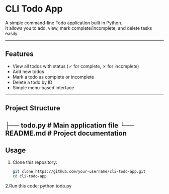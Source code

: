 #  CLI Todo App

A simple command-line Todo application built in Python.  
It allows you to add, view, mark complete/incomplete, and delete tasks easily.

---

##  Features
- View all todos with status (✓ for complete, ✗ for incomplete)
- Add new todos
- Mark a todo as complete or incomplete
- Delete a todo by ID
- Simple menu-based interface

---

##  Project Structure


├── todo.py # Main application file
└── README.md # Project documentation
---

##  Usage
1. Clone this repository:
   ```bash
   git clone https://github.com/your-username/cli-todo-app.git
   cd cli-todo-app

2.Run this code:
python todo.py



